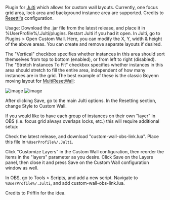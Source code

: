 Plugin for [Julti](https://github.com/duncanruns/julti) which allows for custom wall layouts. Currently, one focus grid area, lock area and background instance area are supported.
Credits to [Resetti's](https://github.com/tesselslate/resetti) configuration.

Usage:
Download the .jar file from the latest release, and place it in %UserProfile%/.Julti/plugins. Restart Julti if you had it open.
In Julti, go to Plugins > Open Custom Wall.
Here, you can modify the X, Y, width & height of the above areas. You can create and remove separate layouts if desired.

The "Vertical" checkbox specifies whether instances in this area should sort themselves from top to bottom (enabled), or from left to right (disabled).
The "Stretch Instances To Fit" checkbox specifies whether instances in this area should stretch to fill the entire area, independent of how many instances are in the grid.
The best example of these is the classic Boyenn moving layout for [MultiResetWall](https://github.com/Specnr/MultiResetWall/):

![image](https://github.com/draconix6/Julti-CustomWall/assets/30545768/739b80bc-7942-4b85-9cfc-8d39c18fc274)
![image](https://github.com/draconix6/Julti-CustomWall/assets/30545768/cd1ad339-783c-448b-ba65-1b640a43ea71)

After clicking Save, go to the main Julti options. In the Resetting section, change Style to Custom Wall.

If you would like to have each group of instances on their own "layer" in OBS (i.e. focus grid always overlaps locks, etc.) this will require additional setup:

Check the latest release, and download "custom-wall-obs-link.lua". Place this file in `%UserProfile%/.Julti`.

Click "Customize Layers" in the Custom Wall configuration, then reorder the items in the "layers" parameter as you desire. Click Save on the Layers panel, then close it and press Save on the Custom Wall configuration window as well.

In OBS, go to Tools > Scripts, and add a new script. Navigate to `%UserProfile%/.Julti`, and add custom-wall-obs-link.lua.

Credits to Priffin for the idea.
